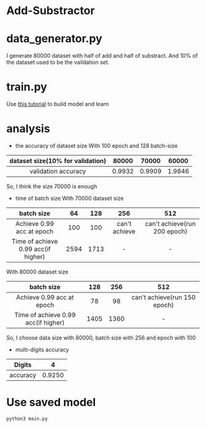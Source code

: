 # Add-Substractor
# data_generator.py
I generate 80000 dataset with half of add and half of substract. And 10% of 
the dataset used to be the vaildation set. 
# train.py
Use [this tutorial](https://github.com/IKMLab/Adder-practice) to build model and learn
# analysis
- the accuracy of dataset size
With 100 epoch and 128 batch-size

| dataset size(10% for validation) | 80000 | 70000 | 60000 |
|:--------------------------------:|:-----:|:-----:|:-----:|
| validation accuracy              | 0.9932 | 0.9909 | 1.9846 |

So, I think the size 70000 is enough

- time of batch size
With 70000 dataset size

| batch size | 64 | 128 | 256 | 512 |
|:----------:|:--:|:---:|:---:|:---:|
| Achieve 0.99 acc at epoch | 100 | 100 | can't achieve | can't achieve(run 200 epoch) |
| Time of achieve 0.99 acc(if higher) | 2594 | 1713 | - | - |

With 80000 dataset size

| batch size | 128 | 256 | 512 |
|:----------:|:---:|:---:|:---:|
| Achieve 0.99 acc at epoch | 78 | 98 | can't achieve(run 150 epoch) |
| Time of achieve 0.99 acc(if higher) | 1405 | 1360 | - |

So, I choose data size with 80000, batch size with 256 and epoch with 100

- multi-digits accuracy

| Digits | 4 |
|:------:|:-:|
| accuracy | 0.9250 |

# Use saved model
```python
python3 main.py
```
